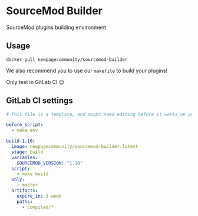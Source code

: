 # SourceMod Builder

SourceMod plugins building environment

## Usage

```shell
docker pull newpagecommunity/sourcemod-builder
```

We also recommend you to use our `makefile` to build your plugins!

Only test in GitLab CI 😉

## GitLab CI settings

```yml
# This file is a template, and might need editing before it works on your project.

before_script:
  - make env

build-1.10:
  image: newpagecommunity/sourcemod-builder:latest
  stage: build
  variables:
    SOURCEMOD_VERSION: "1.10"
  script:
    - make build
  only:
    - master
  artifacts:
    expire_in: 1 week
    paths:
      - compiled/*

```
